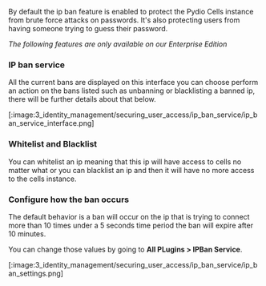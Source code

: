 By default the ip ban feature is enabled to protect the Pydio Cells instance from brute force attacks on passwords.
It's also protecting users from having someone trying to guess their password.

_The following features are only available on our Enterprise Edition_

### IP ban service

All the current bans are displayed on this interface you can choose perform an action on the bans listed such as
unbanning or blacklisting a banned ip, there will be further details about that below.

[:image:3_identity_management/securing_user_access/ip_ban_service/ip_ban_service_interface.png]

### Whitelist and Blacklist

You can whitelist an ip meaning that this ip will have access to cells no matter what or you can blacklist an ip and then it will have no more access to the cells instance.

### Configure how the ban occurs

The default behavior is a ban will occur on the ip that is trying to connect more than 10 times under a 5 seconds time period the ban will expire after 10 minutes.

You can change those values by going to **All PLugins > IPBan Service**.

[:image:3_identity_management/securing_user_access/ip_ban_service/ip_ban_settings.png]
